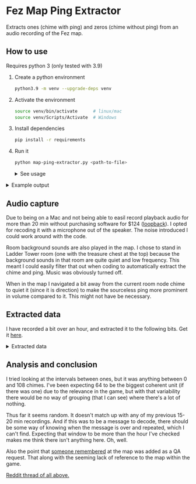 # Fez Map Ping Extractor

Extracts ones (chime with ping) and zeros (chime without ping) from an audio recording of the Fez map.


## How to use

Requires python 3 (only tested with 3.9)

1. Create a python environment  
   ```sh
   python3.9 -m venv --upgrade-deps venv
   ```
2. Activate the environment  
   ```sh
   source venv/bin/activate      # linux/mac
   source venv/Scripts/Activate  # Windows
   ```
3. Install dependencies
   ```sh
   pip install -r requirements
   ```
4. Run it
   ```sh
   python map-ping-extractor.py <path-to-file>
   ```
   <details>
   <summary>See usage</summary>
   
   ```
   $ python map-ping-extractor.py --help
   usage: map-ping-extractor.py [-h] [--visualize] [--offset OFFSET] [--duration DURATION] [--background BACKGROUND] [--partition PARTITION]
                                file
   
   positional arguments:
     file                  audio file of map ping to analyze
   
   optional arguments:
     -h, --help            show this help message and exit
     --visualize           show the plot (WARNING! Slow for big files)
     --offset OFFSET       offset in seconds into the file to start parsing
     --duration DURATION   for how many seconds to parse
     --background BACKGROUND
                           manually set the background threshold value above where peaks should be found (DEFAULT: determined automatically)
     --partition PARTITION
                           manually set the partition value threshold to separate ping and chime peaks (DEFAULT: determined automatically)
   ```
   </details>

<details>
<summary>Example output</summary>

*Program terminal output:*

```
$ python map-ping-extractor.py long-capture-map-ping.ogg --duration 200 --visualize                                                                                                                                                                                                   ⬢ system
Loading file...
Filtering...
Normalizing...
Detecting peaks...
Analysis metrics:
  Background threshold: 0.014
   Partition threshold: 0.708
         Ping variance: 0.037
        Chime variance: 0.084
   Ping-chime distance: 0.542

Extracted output:
000000000000001000000000000000000000000000000000000000000000000000000000000000000010001000 

Loading visualization. NOTE! This is CPU and memory intensive for big files.
```

*Visualization:*

![Visualization example image](map_ping_visualization_example.png)
</details>

## Audio capture

Due to being on a Mac and not being able to easil record playback audio for more
than 20 min without purchasing software for $124 ([loopback][loopback]). I opted
for recoding it with a microphone out of the speaker. The noise introduced I could
work around with the code.

[loopback]: https://rogueamoeba.com/loopback/

Room background sounds are also played in the map. I chose to stand in Ladder
Tower room (one with the treasure chest at the top) because the background sounds
in that room are quite quiet and low frequency. This meant I could easily filter
that out when coding to automatically extract the chime and ping. Music was obviously
turned off.

When in the map I navigated a bit away from the current room node chime to quiet
it (since it is direction) to make the sourceless ping more prominent in volume
compared to it. This might not have be necessary.


## Extracted data

I have recorded a bit over an hour, and extracted it to the following bits.
Get it [here][source-audio].

[source-audio]: https://drive.google.com/file/d/1d_Xo8uryVaCIeCYvZLl85rBM6HlUp92P/view

<details>
<summary>Extracted data</summary>

`0`s are the current room node chimes without a ping, and `1`s where the ping was present.  
*Note!* I've grouped 64 bits per line for no other reason than of readability.

```
0000000000000010000000000000000000000000000000000000000000000000
0000000000000000001000100000000000000000000000000100000000000000
0000000000000000000000000010000000000000001000000000000001000000
0000000000000100000000000000000000000000000000000000000000000000
0000000000001000000000000000100000000010000000001000000000000000
0000010000000001000001000000000100000000000000010000000000000000
0000000000000000000000000100000000000000000000000000000000000000
0000000000000000000000000000000000000010000000000000000000100000
0000000000010000000000000000000000000000000000000001000000000000
0000000000000000000000000000000000000000000000100000000000001000
0000000100000000000000000000000000000000000000001000010000000000
0000000001100000000000000010000000000010010000000000000000000000
0000000010000000000000000000000000000000000000000000000000000000
0100000000000000000000000000000000000000000100000000000000000001
0000000000000000000001000000001000001000000000100000000000000010
0000000010000000000000000000000000000000000000000100000000000000
0000000000000000000000000000000000000000000000000000000000100000
0000000001000000000000000100000000010000000000000000000000001000
0000000001000000001000000000100000010000000000000000000100000000
0000001000000000000001000000000000000000000000001000000000000001
0000000000000000000000000010000000000000010000000000000000000000
0000100000000000010000000000000001000000000000000000000000000000
0100000000100000000000000000000000000000000000000000100000000001
0001000000000010000000000000000000000000000000000000000000000100
0000000000000000000000000000000000000000000000000000000000000000
0000000000000000000000000000000000000000001000000000010000000000
0000000001000000000000000000000000000000000000000000000000001000
0010000000000000000000000000001000000000000110000000010000000000
0000010000000000000000100000000000000000000000000000100000000000
0000100000000000000000001000000000000000000000000000000000000100
0010000000000000000000010000000011000000000000000000000000000001
0000000000
```
</details>


## Analysis and conclusion

I tried looking at the intervals between ones, but it was anything between 0 and
108 chimes. I've been expecting 64 to be the biggest coherent unit (if there was one)
due to the relevance in the game, but with that variability there would be no way of
grouping (that I can see) where there's a lot of nothing.

Thus far it seems random. It doesn't match up with any of my previous 15-20 min
recordings. And if this was to be a message to decode, there should be some way
of knowing when the message is over and repeated, which I can't find. Expecting
that window to be more than the hour I've checked makes me think there isn't
anything here. Oh, well.

Also the point that [someone remembered][qa] at the map was added as a QA request.
That along with the seeming lack of reference to the map within the game.

[Reddit thread of all above.][reddit-thread]

[qa]: https://www.reddit.com/r/Fez/comments/stls8z/comment/hxcxfa2/
[reddit-thread]: https://www.reddit.com/r/Fez/comments/stls8z/ping_sound_in_room_map_monolith_relevance/
